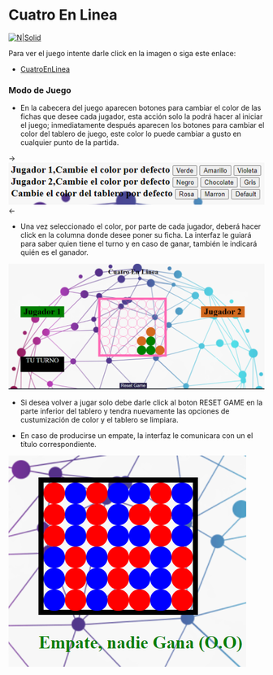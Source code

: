# Cuatro En Linea

[![N|Solid](https://play-lh.googleusercontent.com/5WZPDYRm_qIoWl_y5TRT024nL-usQgY-bd7JDUHJU7vEiGGQS3uDtSnNgLWgUlWZjKA=s128)](https://hugoalbertotrujillo.github.io/cuatroEnLInea/)

Para ver el juego intente darle click en la imagen o siga este enlace:
* [CuatroEnLinea]

### Modo de Juego
* En la cabecera del juego aparecen botones para cambiar el color de las fichas que desee cada jugador, esta acción solo la podrá hacer al iniciar el juego; inmediatamente después aparecen los botones para cambiar el color del tablero de juego, este color lo puede cambiar a gusto en cualquier punto de la partida.

->![](https://github.com/hugoAlbertoTrujillo/cuatroEnLInea/raw/master/img/cabecera.png)<-

* Una vez seleccionado el color, por parte de cada jugador, deberá hacer click en la columna donde desee poner su ficha. La interfaz le guiará para saber quien tiene el turno y en caso de ganar, también le indicará quién es el ganador.

![](https://github.com/hugoAlbertoTrujillo/cuatroEnLInea/raw/master/img/tablero.png)

* Si desea volver a jugar solo debe darle click al boton RESET GAME en la parte inferior del tablero y tendra nuevamente las opciones de custumización de color y el tablero se limpiara.
 
* En caso de producirse un empate, la interfaz le comunicara con un el título correspondiente.

![](https://github.com/hugoAlbertoTrujillo/cuatroEnLInea/raw/master/img/empate.png)


[CuatroEnLinea]: <https://hugoalbertotrujillo.github.io/cuatroEnLInea/>